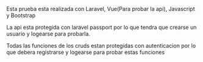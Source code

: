 Esta prueba esta realizada con Laravel, Vue(Para probar la api), Javascript y Bootstrap

La api esta protegida con laravel passport por lo que tendra que crearse un usuario y logearse para probarla.

Todas las funciones de los cruds estan protegidas con autenticacion por lo que debera registrarse y logearse para probar estas funciones
